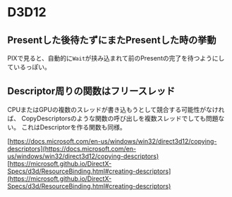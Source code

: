 # D3D12

## Presentした後待たずにまたPresentした時の挙動

PIXで見ると、自動的に`Wait`が挟み込まれて前のPresentの完了を待つようにしているっぽい。

## Descriptor周りの関数はフリースレッド

CPUまたはGPUの複数のスレッドが書き込もうとして競合する可能性がなければ、
CopyDescriptorsのような関数の呼び出しを複数スレッドでしても問題ない。
これはDescriptorを作る関数も同様。

[https://docs.microsoft.com/en-us/windows/win32/direct3d12/copying-descriptors](https://docs.microsoft.com/en-us/windows/win32/direct3d12/copying-descriptors)  
[https://microsoft.github.io/DirectX-Specs/d3d/ResourceBinding.html#creating-descriptors](https://microsoft.github.io/DirectX-Specs/d3d/ResourceBinding.html#creating-descriptors)
